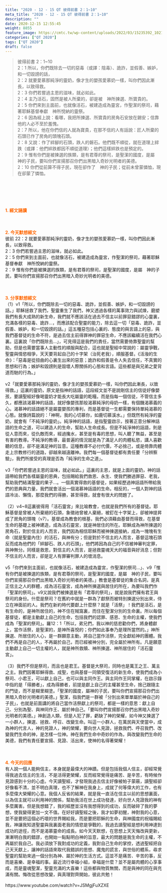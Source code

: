 ```yaml
---
title: "2020 - 12 - 15 QT 彼得前書 2：1~10"
meta_title: "2020 - 12 - 15 QT 彼得前書 2：1~10"
description: ""
date: 2020-12-15 12:55:45
weight: 8855
feature_image: https://cmtc.tw/wp-content/uploads/2022/03/15235392_10211799862337740_180693556567566654_o-1.webp
categories: ["QT 2020"]
tags: ["QT 2020"]
draft: false
---
```


<blockquote>彼得前書 2：1~10<br />
2：1 所以，你們既除去一切的惡毒（或譯：陰毒）、詭詐，並假善、嫉妒，和一切毀謗的話，<br />
2：2 就要愛慕那純淨的靈奶，像才生的嬰孩愛慕奶一樣，叫你們因此漸長，以致得救。<br />
2：3 你們若嘗過主恩的滋味，就必如此。<br />
2：4 主乃活石，固然是被人所棄的，卻是被　神所揀選、所寶貴的。<br />
2：5 你們來到主面前，也就像活石，被建造成為靈宮，作聖潔的祭司，藉著耶穌基督奉獻　神所悅納的靈祭。<br />
2：6 因為經上說：看哪，我把所揀選、所寶貴的房角石安放在錫安；信靠他的人必不至於羞愧。<br />
2：7 所以，他在你們信的人就為寶貴，在那不信的人有話說：匠人所棄的石頭已作了房角的頭塊石頭。<br />
2：8 又說：作了絆腳的石頭，跌人的磐石。他們既不順從，就在道理上絆跌（或譯：他們絆跌都因不順從道理）；他們這樣絆跌也是預定的。<br />
2：9 惟有你們是被揀選的族類，是有君尊的祭司，是聖潔的國度，是屬　神的子民，要叫你們宣揚那召你們出黑暗入奇妙光明者的美德。<br />
2：10 你們從前算不得子民，現在卻作了　神的子民；從前未曾蒙憐恤，現在卻蒙了憐恤。</blockquote><br />
&nbsp;<br />
<br />
&nbsp;<br />
<br />
<span style="color: #ff6600;"><strong>1. </strong><strong>經文誦讀</strong></span><br />
<br />
<span style="color: #ff6600;"><strong> </strong></span><br />
<br />
<span style="color: #ff6600;"><strong>2. 今天默想</strong><strong>經文<br />
</strong></span>彼前 22：2 就要愛慕那純淨的靈奶，像才生的嬰孩愛慕奶一樣，叫你們因此漸長，以致得救。<br />
2：3 你們若嘗過主恩的滋味，就必如此。<br />
2：5 你們來到主面前，也就像活石，被建造成為靈宮，作聖潔的祭司，藉著耶穌基督奉獻　神所悅納的靈祭。<br />
2：9 惟有你們是被揀選的族類，是有君尊的祭司，是聖潔的國度，是屬　神的子民，要叫你們宣揚那召你們出黑暗入奇妙光明者的美德。<br />
<br />
&nbsp;<br />
<br />
<span style="color: #ff6600;"><strong>3. 分享默想經文<br />
</strong></span>（1）v1「所以，你們既除去一切的惡毒、詭詐，並假善、嫉妒，和一切毀謗的話。」耶穌拯救了我們，聖靈重生了我們，神又透過各樣的萬事效力與試煉，磨塑我們有長大成熟的新生命，我們就不應該活在過去不信主以前罪惡錯謬的心靈裏，充滿各樣的惡毒、詭詐…，而應該配合聖靈的能力，除去這一切「惡毒、詭詐，並假善、嫉妒，和一切毀謗的話。」這五種惡包括心裏的、態度的與言語上的惡，與我們基督徒的生命不符，是過去信主前得罪神的罪惡生命，不應該繼續活在我們心裏。這裏說「你們既除去…」，可見得這是我們的責任，當然需要倚靠聖靈的幫助，但是也需要當事人主動性的順服與配合，這也就是聖經中常說的：屬靈爭戰，聖靈與情慾相爭，天天要背起自己的十字架（治死老我），順服基督。《活潑的生命》：「惡毒是從扭曲的心裏生出來的惡意；詭詐和假善是令人失去信任，不真實的思想和行為；嫉妒和毀謗則是毀壞人際關係的心態和言語。這些都是與兄弟之愛背道而馳的行為。」<br />
<br />
v2「就要愛慕那純淨的靈奶，像才生的嬰孩愛慕奶一樣，叫你們因此漸長，以致得救。」這裏的靈奶，原文是指神的話語，這段經文並不是說剛信主的信徒好像嬰孩，要讀聖經好像喝靈奶才能長大吃屬靈的乾糧。而是指每一個信徒，不管信主多久，都應該渴慕神的話語，就好像嬰孩那般渴慕純淨的母奶一樣，有個饑渴慕義的心。渴慕神的話語絕不是屬靈嬰孩的專利，而是基督徒一生都需要保持單純渴慕的心態。就像詩篇說的：「神啊，我的心切慕你，如鹿切慕溪水。」但既然有純淨的靈奶，就會有「不純淨的靈奶」。純淨神的話語，是指聖靈啟示，按著正意分解神話語的生命之道，可以建造人的生命，幫助人生命成長。但是不純淨神的話語，則是從人意而來，從仇敵而來，經過攙水，甚至是有毒的思想，叫人聽了無益，甚至是有害的教導。不純淨的教導，最普遍的情況就是為了滿足人的肉體私慾，講人喜歡聽的信息，卻不是滿足神的旨意。這種教導不必付代價，不必捨己，或是倚靠肉體走上宗教修行的道路，卻越來越遠離神。我們每一個基督徒都有責任要「分辨察驗」，我們所接受的真理是否為「純淨的生命之道」。<br />
<br />
v3「你們若嘗過主恩的滋味，就必如此。」這裏的主恩，就是上面的靈奶，神的話語帶給我們各樣屬靈的恩典，包括賜給我們救恩、永生、使我們勝過罪惡、老我，幫助我們結滿聖靈的果子…。一個真實得救的基督徒，如果經歷過神話語所帶給我們的恩典與力量，我們就會活出一個渴慕神話語的生命。相反的，一個人對神的話語冷淡、懶惰，那麼我們的得勝，甚至得救，就會有很大的問題了。<br />
<br />
（2）v4~8這裏彼得用「活石靈宮」來比喻教會，也就是我們所有的基督徒。耶穌基督是曾被人所棄絕的石頭，象徵祂曾被人棄絕，被釘在十字架上，卻被神提昇成了房角的頭塊（v7）。基督成為教會的根基，我們必須藉由基督而得救，在基督生命的基礎上被神建造，成為活石靈宮，就是神居住的所在。耶穌成為神所揀選的房角石，對於信主的人而言，我們因為相信耶穌而被神揀選接納，成為一塊塊有生命（就是聖靈內住）的活石，與神有分；但是對於不信主的人而言，基督這塊石頭反而成為他們的「絆腳石、跌人的石頭」，他們將因為自己的不信被神審判定罪，與神無分。同樣是救恩，對信主的人而言，是拯救靈魂天大的福音與好消息；但對不信主的人而言，卻是定人有罪審判罪人的壞消息。<br />
<br />
v5「你們來到主面前，也就像活石，被建造成為靈宮，作聖潔的祭司…」、v9「惟有你們是被揀選的族類，是有君尊的祭司，是聖潔的國度，是屬　神的子民，要叫你們宣揚那召你們出黑暗入奇妙光明者的美德。」教會是基督徒的集合名詞，是真正信主之人的群體，成為活石靈宮，成為神所揀選與居住的所在，為要叫我們作「聖潔的祭司」。v9又說我們被揀選是有「君尊的祭司」，就是說我們擁有君王與祭司的身份。什麼是祭司？在舊約中就是一群為了獻祭而被特別揀選分別出來，侍立在神面前的人。我們在新約時代要獻上什麼祭？就是「活祭」！我們是活石，是有生命的，是神所居住的，神不住在賊窩裏，而住在聖潔分別的生命裏。所以每個基督徒，都是主動獻上自己的生命，包括我們的認罪、感恩、生命的主權，使我們成為「聖潔的祭司」。羅12：1「所以，弟兄們，我以神的慈悲勸你們，將身體獻上，當作活祭，是聖潔的，是神所喜悅的；你們如此事奉乃是理所當然的。」神所揀選、所居住的人心，是一群願意主動，將自己當作活祭，完全獻給神的團體。我們不再是自己的人，不再屬於自己，而已經被神分別，完全屬於神所有。凡是願意主動獻上自己一切主權的人，就是神所救贖、神所揀選、神所居住的「活石靈宮」。<br />
<br />
（3）我們不但是祭司，而且也是君王。基督是大祭司，同時也是萬王之王、萬主之主。我們因著耶穌得救、成聖，也與基督一同領受復活的新生命，使我們成為小祭司、小君王，可以獻上自己，也可以與主同作王。與主同作王同掌權，在啟示錄中指的是「得勝者」，成為得勝者，前提是獻上自己的主權甚至生命，捨己跟隨主的門徒，而不是糊里糊塗。「聖潔的國度，屬神的子民，要叫你們宣揚那召你們出黑暗入奇妙光明者的美德。」聖潔，指我們是一群被「分別出來單單屬於神自己的子民」，也就是前面講的將自己當作活祭獻上的祭司，都是一樣的意思：獻上自己、分別為聖、與神同作王、屬於神自己。「要叫你們宣揚那召你們出黑暗入奇妙光明者的美德。」神創造人類，但是人犯了罪，虧缺了神的榮耀，如今神又揀選了一小群人，揀選、拯救、呼召、改變生命。叫這一小群人，在萬民與天使當中，成為神的代言人，神的見證人，神的榮耀，要向世人見證，拯救我們、呼召我們、改變我們生命的神，是怎樣一位神。神在我們生命中奇妙的作為，與改變我們生命的美德，我們有責任要宣揚、見證、活出來，使神的名得著榮耀！<br />
<br />
&nbsp;<br />
<br />
<strong style="color: #ff6600; font-size: inherit;">4. 今天的回應<br />
</strong>有人說一個人能夠信主，本身就是最偉大的神蹟。但是包括我個人信主，卻經常覺得我過去信主的生活，不是活得更榮耀，反而經常覺得是痛苦、是辛苦，有時候作見證感到十分的心虛。今天讀聖經，才發現我過去信主好像被帕子蒙蔽，讀聖經卻好像看不清，並不明白真理，也不了解神在我身上，成就了何等偉大的工作，也有多麼偉大榮耀的心意。我個人反省的結果，就是我一直活在信主以前的思想裏面，以為信主就可以利用神的關係，幫助我活在世上成功發達，好向世人見證我的神有多麼厲害。但是我想錯了，我的經歷並沒有我想得到的成功，反而破碎了我的夢想，使我變得更加一文不值。在好好讀聖經之後，我才如夢初醒，神對我的心意，並不是要把這個必朽壞的世界賜給我，而是要把耶穌的生命，與神國度的祝福賜給我，神讓我知道聖靈與我裏面老我的情慾是爭戰的，我過去讀聖經是想利用神達到成功的途徑，而不是渴慕靈命的成長。如今天天默想，在思想上天天悔改與更新，漸漸明白我的錯謬，也開始一點點明白神的旨意，最大的問題是我生命的主權，不再屬於我自己。我必須放下我對成功的定義，我對自己生命的掌控，透過聖經把自己天天獻上，讓神的話語來取代我錯誤的思想、魔鬼的謊言，與世俗的體系，尋求聖靈的幫助來過一個分別為神、屬於神的生活方式。這並不是痛苦、辛苦的事，反而是喜樂、是幸福的事。最近流行幸福小組，幸福是什麼？並不是屬肉體的心享事成，而是靈魂聖潔，聖靈充滿的大喜樂！這些都與物質無關，而是與神的同在與充滿有關。悔改從思想改變，與真理對齊開始，彼此共勉！<br />
<br />
https://www.youtube.com/watch?v=JSMgjFuXZXE
        